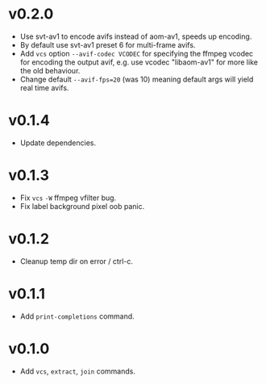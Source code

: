 # v0.2.0
* Use svt-av1 to encode avifs instead of aom-av1, speeds up encoding.
* By default use svt-av1 preset 6 for multi-frame avifs.
* Add `vcs` option `--avif-codec VCODEC` for specifying the ffmpeg vcodec for encoding the output avif,
  e.g. use vcodec "libaom-av1" for more like the old behaviour.
* Change default `--avif-fps=20` (was 10) meaning default args will yield real time avifs.

# v0.1.4
* Update dependencies.

# v0.1.3
* Fix `vcs` `-W` ffmpeg vfilter bug.
* Fix label background pixel oob panic.

# v0.1.2
* Cleanup temp dir on error / ctrl-c.

# v0.1.1
* Add `print-completions` command.

# v0.1.0
* Add `vcs`, `extract`, `join` commands.
